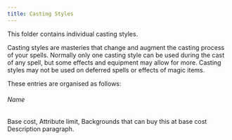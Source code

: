 ```yaml
---
title: Casting Styles
---
```

This folder contains individual casting styles.  
  
Casting styles are masteries that change and augment the casting process of your spells. Normally only one casting style can be used during the cast of any spell, but some effects and equipment may allow for more. Casting styles may not be used on deferred spells or effects of magic items.  
  
These entries are organised as follows:  
###### Name
Base cost, Attribute limit, Backgrounds that can buy this at base cost  
Description paragraph.  